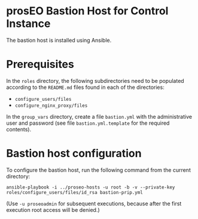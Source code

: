 prosEO Bastion Host for Control Instance
========================================

The bastion host is installed using Ansible.


# Prerequisites

In the `roles` directory, the following subdirectories need to be populated according to the `README.md` files
found in each of the directories:
- `configure_users/files`
- `configure_nginx_proxy/files`

In the `group_vars` directory, create a file `bastion.yml` with the administrative user and password (see file
`bastion.yml.template` for the required contents).


# Bastion host configuration

To configure the bastion host, run the following command from the current directory:
```
ansible-playbook -i ../proseo-hosts -u root -b -v --private-key roles/configure_users/files/id_rsa bastion-prip.yml
```
(Use `-u proseoadmin` for subsequent executions, because after the first execution root access will be denied.)

